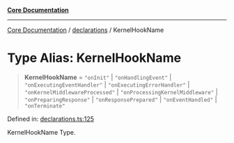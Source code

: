 [**Core Documentation**](../../README.md)

***

[Core Documentation](../../README.md) / [declarations](../README.md) / KernelHookName

# Type Alias: KernelHookName

> **KernelHookName** = `"onInit"` \| `"onHandlingEvent"` \| `"onExecutingEventHandler"` \| `"onExecutingErrorHandler"` \| `"onKernelMiddlewareProcessed"` \| `"onProcessingKernelMiddleware"` \| `"onPreparingResponse"` \| `"onResponsePrepared"` \| `"onEventHandled"` \| `"onTerminate"`

Defined in: [declarations.ts:125](https://github.com/stonemjs/core/blob/3581a30de158e951ead319c3cc6abead0be9639f/src/declarations.ts#L125)

KernelHookName Type.
